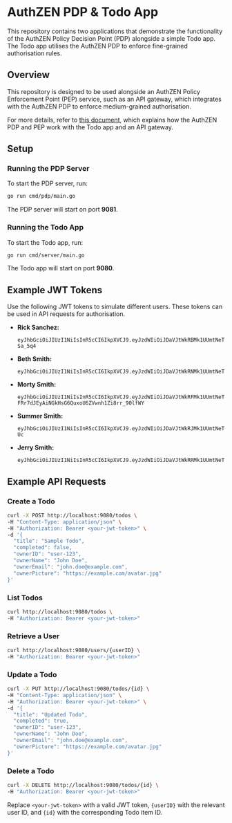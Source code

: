 # AuthZEN PDP & Todo App

This repository contains two applications that demonstrate the functionality of the AuthZEN Policy Decision Point (PDP) alongside a simple Todo app. The Todo app utilises the AuthZEN PDP to enforce fine-grained authorisation rules.

## Overview

This repository is designed to be used alongside an AuthZEN Policy Enforcement Point (PEP) service, such as an API gateway, which integrates with the AuthZEN PDP to enforce medium-grained authorisation.

For more details, refer to [this document](https://hackmd.io/ecYxP6uxSCm5X0RexkAM2g?view), which explains how the AuthZEN PDP and PEP work with the Todo app and an API gateway.

## Setup

### Running the PDP Server
To start the PDP server, run:
```bash
go run cmd/pdp/main.go
```
The PDP server will start on port **9081**.

### Running the Todo App
To start the Todo app, run:
```bash
go run cmd/server/main.go
```
The Todo app will start on port **9080**.

## Example JWT Tokens

Use the following JWT tokens to simulate different users. These tokens can be used in API requests for authorisation.

- **Rick Sanchez:**
  ```
  eyJhbGciOiJIUzI1NiIsInR5cCI6IkpXVCJ9.eyJzdWIiOiJDaVJtWkRBMk1UUmtNeTFqTXpsaExUUTNPREV0WWpkaVpDMDRZamsyWmpWaE5URXdNR1FTQld4dlkyRnMiLCJpYXQiOjE1MTYyMzkwMjJ9.mhVtH7VfV0drkVY_urluMjn2g3nddMk5AMpk-Sa_5q4
  ```

- **Beth Smith:**
  ```
  eyJhbGciOiJIUzI1NiIsInR5cCI6IkpXVCJ9.eyJzdWIiOiJDaVJtWkRNMk1UUmtNeTFqTXpsaExUUTNPREV0WWpkaVpDMDRZamsyWmpWaE5URXdNR1FTQld4dlkyRnMiLCJpYXQiOjE1MTYyMzkwMjJ9.dcMCblRLhfG2L0L_hYW4Gwu_arIe7upuyx0230ayHPs
  ```

- **Morty Smith:**
  ```
  eyJhbGciOiJIUzI1NiIsInR5cCI6IkpXVCJ9.eyJzdWIiOiJDaVJtWkRFMk1UUmtNeTFqTXpsaExUUTNPREV0WWpkaVpDMDRZamsyWmpWaE5URXdNR1FTQld4dlkyRnMiLCJpYXQiOjE1MTYyMzkwMjJ9._-FRr7dJEyAiNGkHsG6QuxoU6ZVwnh1Zi8rr_90lfWY
  ```

- **Summer Smith:**
  ```
  eyJhbGciOiJIUzI1NiIsInR5cCI6IkpXVCJ9.eyJzdWIiOiJDaVJtWkRJMk1UUmtNeTFqTXpsaExUUTNPREV0WWpkaVpDMDRZamsyWmpWaE5URXdNR1FTQld4dlkyRnMiLCJpYXQiOjE1MTYyMzkwMjJ9.ivOcmvV2AvWtJTqlMlwFbiKE2jHvFcB2tjAVSITN-Uc
  ```

- **Jerry Smith:**
  ```
  eyJhbGciOiJIUzI1NiIsInR5cCI6IkpXVCJ9.eyJzdWIiOiJDaVJtWkRRMk1UUmtNeTFqTXpsaExUUTNPREV0WWpkaVpDMDRZamsyWmpWaE5URXdNR1FTQld4dlkyRnMiLCJpYXQiOjE1MTYyMzkwMjJ9.O9O5hOwLn4iu41fyEbQKsSxKn8cpBaaOrRnIA_QMYlA
  ```

## Example API Requests

### Create a Todo
```bash
curl -X POST http://localhost:9080/todos \
-H "Content-Type: application/json" \
-H "Authorization: Bearer <your-jwt-token>" \
-d '{
  "title": "Sample Todo",
  "completed": false,
  "ownerID": "user-123",
  "ownerName": "John Doe",
  "ownerEmail": "john.doe@example.com",
  "ownerPicture": "https://example.com/avatar.jpg"
}'
```

### List Todos
```bash
curl http://localhost:9080/todos \
-H "Authorization: Bearer <your-jwt-token>"
```

### Retrieve a User
```bash
curl http://localhost:9080/users/{userID} \
-H "Authorization: Bearer <your-jwt-token>"
```

### Update a Todo
```bash
curl -X PUT http://localhost:9080/todos/{id} \
-H "Content-Type: application/json" \
-H "Authorization: Bearer <your-jwt-token>" \
-d '{
  "title": "Updated Todo",
  "completed": true,
  "ownerID": "user-123",
  "ownerName": "John Doe",
  "ownerEmail": "john.doe@example.com",
  "ownerPicture": "https://example.com/avatar.jpg"
}'
```

### Delete a Todo
```bash
curl -X DELETE http://localhost:9080/todos/{id} \
-H "Authorization: Bearer <your-jwt-token>"
```

Replace `<your-jwt-token>` with a valid JWT token, `{userID}` with the relevant user ID, and `{id}` with the corresponding Todo item ID.
